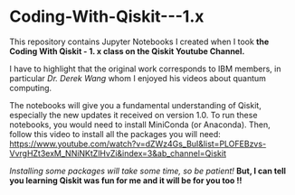 # Coding-With-Qiskit---1.x
This repository contains Jupyter Notebooks I created when I took **the Coding With Qiskit - 1. x class on the Qiskit Youtube Channel.**

I have to highlight that the original work corresponds to IBM members, in particular *Dr. Derek Wang* whom I enjoyed his videos about quantum computing.

The notebooks will give you a fundamental understanding of Qiskit, especially the new updates it received on version 1.0.
To run these notebooks, you would need to install MiniConda (or Anaconda). 
Then, follow this video to install all the packages you will need: https://www.youtube.com/watch?v=dZWz4Gs_BuI&list=PLOFEBzvs-VvrgHZt3exM_NNiNKtZlHvZi&index=3&ab_channel=Qiskit

*Installing some packages will take some time, so be patient!*
**But, I can tell you learning Qiskit was fun for me and it will be for you too !!**
